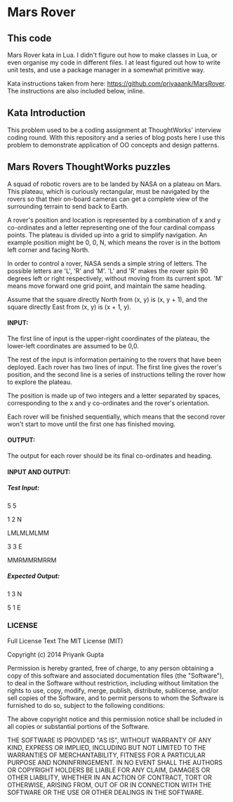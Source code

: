 # Mars Rover

## This code

Mars Rover kata in Lua. I didn't figure out how to make classes in Lua, or even
organise my code in different files. I at least figured out how to write unit
tests, and use a package manager in a somewhat primitive way.

Kata instructions taken from here: https://github.com/priyaaank/MarsRover. The
instructions are also included below, inline.

## Kata Introduction

This problem used to be a coding assignment at ThoughtWorks' interview coding
round. With this repository and a series of blog posts here I use this problem
to demonstrate application of OO concepts and design patterns. 

## Mars Rovers ThoughtWorks puzzles

A squad of robotic rovers are to be landed by NASA on a plateau on Mars. This
plateau, which is curiously rectangular, must be navigated by the rovers so
that their on-board cameras can get a complete view of the surrounding terrain
to send back to Earth.

A rover's position and location is represented by a combination of x and y
co-ordinates and a letter representing one of the four cardinal compass points.
The plateau is divided up into a grid to simplify navigation. An example
position might be 0, 0, N, which means the rover is in the bottom left corner
and facing North.

In order to control a rover, NASA sends a simple string of letters. The
possible letters are 'L', 'R' and 'M'. 'L' and 'R' makes the rover spin 90
degrees left or right respectively, without moving from its current spot. 'M'
means move forward one grid point, and maintain the same heading.

Assume that the square directly North from (x, y) is (x, y + 1), and the square
directly East from (x, y) is (x + 1, y).

#### INPUT:

The first line of input is the upper-right coordinates of the plateau, the
lower-left coordinates are assumed to be 0,0.

The rest of the input is information pertaining to the rovers that have been
deployed. Each rover has two lines of input. The first line gives the rover's
position, and the second line is a series of instructions telling the rover
how to explore the plateau.

The position is made up of two integers and a letter separated by spaces,
corresponding to the x and y co-ordinates and the rover's orientation.

Each rover will be finished sequentially, which means that the second rover
won't start to move until the first one has finished moving.

#### OUTPUT:

The output for each rover should be its final co-ordinates and heading.

#### INPUT AND OUTPUT:

##### Test Input:
5 5

1 2 N

LMLMLMLMM

3 3 E

MMRMMRMRRM

##### Expected Output:

1 3 N

5 1 E


### LICENSE

Full License Text
The MIT License (MIT)

Copyright (c) 2014 Priyank Gupta

Permission is hereby granted, free of charge, to any person obtaining a
copy of this software and associated documentation files (the
"Software"), to deal in the Software without restriction, including
without limitation the rights to use, copy, modify, merge, publish,
distribute, sublicense, and/or sell copies of the Software, and to
permit persons to whom the Software is furnished to do so, subject to
the following conditions:

The above copyright notice and this permission notice shall be included
in all copies or substantial portions of the Software.

THE SOFTWARE IS PROVIDED "AS IS", WITHOUT WARRANTY OF ANY KIND, EXPRESS
OR IMPLIED, INCLUDING BUT NOT LIMITED TO THE WARRANTIES OF
MERCHANTABILITY, FITNESS FOR A PARTICULAR PURPOSE AND NONINFRINGEMENT.
IN NO EVENT SHALL THE AUTHORS OR COPYRIGHT HOLDERS BE LIABLE FOR ANY
CLAIM, DAMAGES OR OTHER LIABILITY, WHETHER IN AN ACTION OF CONTRACT,
TORT OR OTHERWISE, ARISING FROM, OUT OF OR IN CONNECTION WITH THE
SOFTWARE OR THE USE OR OTHER DEALINGS IN THE SOFTWARE. 